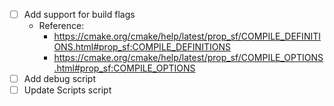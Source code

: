 - [ ] Add support for build flags
    - Reference: 
        - https://cmake.org/cmake/help/latest/prop_sf/COMPILE_DEFINITIONS.html#prop_sf:COMPILE_DEFINITIONS
        - https://cmake.org/cmake/help/latest/prop_sf/COMPILE_OPTIONS.html#prop_sf:COMPILE_OPTIONS
- [ ] Add debug script
- [ ] Update Scripts script
